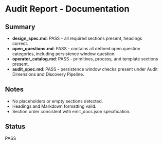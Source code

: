 # Audit Report - Documentation

## Summary
- **design_spec.md**: PASS - all required sections present, headings correct.
- **open_questions.md**: PASS - contains all defined open question categories, including persistence window question.
- **operator_catalog.md**: PASS - primitives, process, and template sections present.
- **audit_spec.md**: PASS - persistence window checks present under Audit Dimensions and Discovery Pipeline.

## Notes
- No placeholders or empty sections detected.
- Headings and Markdown formatting valid.
- Section order consistent with emit_docs.json specification.

## Status
PASS
